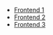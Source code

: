 - [Frontend 1](/en/frontend/home.md)
- [Frontend 2](/en/frontend/home.md)
- [Frontend 3](/en/frontend/home.md)
